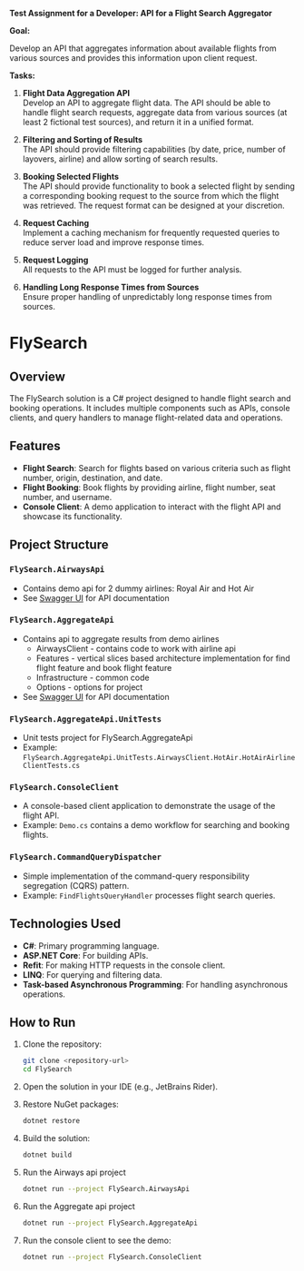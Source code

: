 
**Test Assignment for a Developer: API for a Flight Search Aggregator**

**Goal:**

Develop an API that aggregates information about available flights from various sources and provides this information upon client request.

**Tasks:**

1.  **Flight Data Aggregation API**  
    Develop an API to aggregate flight data. The API should be able to handle flight search requests, aggregate data from various sources (at least 2 fictional test sources), and return it in a unified format.
    
2.  **Filtering and Sorting of Results**  
    The API should provide filtering capabilities (by date, price, number of layovers, airline) and allow sorting of search results.
    
3.  **Booking Selected Flights**  
    The API should provide functionality to book a selected flight by sending a corresponding booking request to the source from which the flight was retrieved. The request format can be designed at your discretion.
    
4.  **Request Caching**  
    Implement a caching mechanism for frequently requested queries to reduce server load and improve response times.
    
5.  **Request Logging**  
    All requests to the API must be logged for further analysis.
    
6.  **Handling Long Response Times from Sources**  
    Ensure proper handling of unpredictably long response times from sources.


# FlySearch

## Overview

The FlySearch solution is a C# project designed to handle flight search and booking operations. It includes multiple components such as APIs, console clients, and query handlers to manage flight-related data and operations.

## Features

- **Flight Search**: Search for flights based on various criteria such as flight number, origin, destination, and date.
- **Flight Booking**: Book flights by providing airline, flight number, seat number, and username.
- **Console Client**: A demo application to interact with the flight API and showcase its functionality.

## Project Structure

### `FlySearch.AirwaysApi`
- Contains demo api for 2 dummy airlines: Royal Air and Hot Air
- See [Swagger UI](http://localhost:5090/swagger/index.html) for API documentation

### `FlySearch.AggregateApi`
- Contains api to aggregate results from demo airlines
	- AirwaysClient - contains code to work with airline api
	- Features - vertical slices based architecture implementation for find flight feature and book flight feature
	- Infrastructure - common code
	- Options - options for project
- See [Swagger UI](http://localhost:5283/swagger/index.html) for API documentation

### `FlySearch.AggregateApi.UnitTests`
- Unit tests project for FlySearch.AggregateApi
- Example: `FlySearch.AggregateApi.UnitTests.AirwaysClient.HotAir.HotAirAirlineClientTests.cs` 

### `FlySearch.ConsoleClient`
- A console-based client application to demonstrate the usage of the flight API.
- Example: `Demo.cs` contains a demo workflow for searching and booking flights.

### `FlySearch.CommandQueryDispatcher`
- Simple implementation of the command-query responsibility segregation (CQRS) pattern. 
- Example: `FindFlightsQueryHandler` processes flight search queries.


## Technologies Used

- **C#**: Primary programming language.
- **ASP.NET Core**: For building APIs.
- **Refit**: For making HTTP requests in the console client.
- **LINQ**: For querying and filtering data.
- **Task-based Asynchronous Programming**: For handling asynchronous operations.

## How to Run

1. Clone the repository:
   ```bash
   git clone <repository-url>
   cd FlySearch
   ```

2. Open the solution in your IDE (e.g., JetBrains Rider).

3. Restore NuGet packages:
   ```bash
   dotnet restore
   ```

4. Build the solution:
   ```bash
   dotnet build
   ```

5. Run the Airways api project
   ```bash
   dotnet run --project FlySearch.AirwaysApi
   ```
6. Run the Aggregate api project
   ```bash
   dotnet run --project FlySearch.AggregateApi
   ```

7. Run the console client to see the demo:
   ```bash
   dotnet run --project FlySearch.ConsoleClient
   ```
